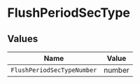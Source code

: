 # FlushPeriodSecType


## Values

| Name                       | Value                      |
| -------------------------- | -------------------------- |
| `FlushPeriodSecTypeNumber` | number                     |